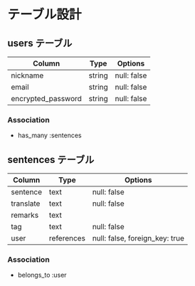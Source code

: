 # テーブル設計

## users テーブル

| Column             | Type   | Options     |
| ------------------ | ------ | ----------- |
| nickname           | string | null: false |
| email              | string | null: false |
| encrypted_password | string | null: false |

### Association

- has_many :sentences

## sentences テーブル

| Column     | Type   | Options                        |
| ---------- | ------ | ------------------------------ |
| sentence   | text   | null: false                    |
| translate  | text   | null: false                    |
| remarks    | text   |                                |
| tag        | text   | null: false                    |
| user   | references | null: false, foreign_key: true |

### Association

- belongs_to :user
